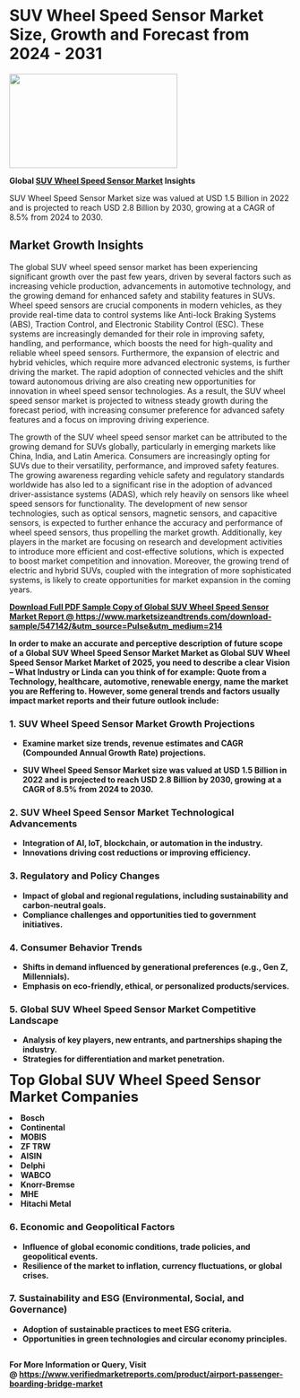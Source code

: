 <H1>SUV Wheel Speed Sensor Market Size, Growth and Forecast from 2024 - 2031</H1><img class="aligncenter size-medium wp-image-584254" src="https://thirdeyenews.in/wp-content/uploads/2024/09/Global-Market-Research-300x168.jpeg" alt="" width="300" height="168" /><p><strong>Global&nbsp;<a href="https://www.marketsizeandtrends.com/download-sample/547142/&amp;utm_source=Pulse&amp;utm_medium=214">SUV Wheel Speed Sensor Market</a> Insights</strong></p><p>SUV Wheel Speed Sensor Market size was valued at USD 1.5 Billion in 2022 and is projected to reach USD 2.8 Billion by 2030, growing at a CAGR of 8.5% from 2024 to 2030.</p><p><h2>Market Growth Insights</h2> <p>The global SUV wheel speed sensor market has been experiencing significant growth over the past few years, driven by several factors such as increasing vehicle production, advancements in automotive technology, and the growing demand for enhanced safety and stability features in SUVs. Wheel speed sensors are crucial components in modern vehicles, as they provide real-time data to control systems like Anti-lock Braking Systems (ABS), Traction Control, and Electronic Stability Control (ESC). These systems are increasingly demanded for their role in improving safety, handling, and performance, which boosts the need for high-quality and reliable wheel speed sensors. Furthermore, the expansion of electric and hybrid vehicles, which require more advanced electronic systems, is further driving the market. The rapid adoption of connected vehicles and the shift toward autonomous driving are also creating new opportunities for innovation in wheel speed sensor technologies. As a result, the SUV wheel speed sensor market is projected to witness steady growth during the forecast period, with increasing consumer preference for advanced safety features and a focus on improving driving experience.</p> <p><strong><a href="#"></a></strong></p> <p>The growth of the SUV wheel speed sensor market can be attributed to the growing demand for SUVs globally, particularly in emerging markets like China, India, and Latin America. Consumers are increasingly opting for SUVs due to their versatility, performance, and improved safety features. The growing awareness regarding vehicle safety and regulatory standards worldwide has also led to a significant rise in the adoption of advanced driver-assistance systems (ADAS), which rely heavily on sensors like wheel speed sensors for functionality. The development of new sensor technologies, such as optical sensors, magnetic sensors, and capacitive sensors, is expected to further enhance the accuracy and performance of wheel speed sensors, thus propelling the market growth. Additionally, key players in the market are focusing on research and development activities to introduce more efficient and cost-effective solutions, which is expected to boost market competition and innovation. Moreover, the growing trend of electric and hybrid SUVs, coupled with the integration of more sophisticated systems, is likely to create opportunities for market expansion in the coming years. <p><strong><a href="#"></p><p><span class=""><strong>Download Full PDF Sample Copy of Global SUV Wheel Speed Sensor Market Report</strong> @ <a href="https://www.marketsizeandtrends.com/download-sample/547142/&amp;utm_source=Pulse&amp;utm_medium=214" target="_blank">https://www.marketsizeandtrends.com/download-sample/547142/&amp;utm_source=Pulse&amp;utm_medium=214</a></span></p><p>In order to make an accurate and perceptive description of future scope of a Global&nbsp;SUV Wheel Speed Sensor Market Market as Global&nbsp;SUV Wheel Speed Sensor Market Market of 2025, you need to describe a clear Vision &ndash; What Industry or Linda can you think of for example: Quote from a Technology, healthcare, automotive, renewable energy, name the market you are Reffering to. However, some general trends and factors usually impact market reports and their future outlook include:</p><h3>1.&nbsp;<strong>SUV Wheel Speed Sensor Market Growth Projections</strong></h3><ul><li>Examine market size trends, revenue estimates and CAGR (Compounded Annual Growth Rate) projections.</li><li><p>SUV Wheel Speed Sensor Market size was valued at USD 1.5 Billion in 2022 and is projected to reach USD 2.8 Billion by 2030, growing at a CAGR of 8.5% from 2024 to 2030.</p></li></ul><h3>2.&nbsp;<strong>SUV Wheel Speed Sensor Market Technological Advancements</strong></h3><ul><li>Integration of AI, IoT, blockchain, or automation in the industry.</li><li>Innovations driving cost reductions or improving efficiency.</li></ul><h3>3.&nbsp;<strong>Regulatory and Policy Changes</strong></h3><ul><li>Impact of global and regional regulations, including sustainability and carbon-neutral goals.</li><li>Compliance challenges and opportunities tied to government initiatives.</li></ul><h3>4.&nbsp;<strong>Consumer Behavior Trends</strong></h3><ul><li>Shifts in demand influenced by generational preferences (e.g., Gen Z, Millennials).</li><li>Emphasis on eco-friendly, ethical, or personalized products/services.</li></ul><h3>5.&nbsp;<strong>Global SUV Wheel Speed Sensor Market Competitive Landscape</strong></h3><ul><li>Analysis of key players, new entrants, and partnerships shaping the industry.</li><li>Strategies for differentiation and market penetration.</li></ul><p data-pm-slice="1 1 []"><span style="color: inherit; font-family: inherit; font-size: 25px;">Top Global SUV Wheel Speed Sensor Market Companies</span></p><div class="" data-test-id=""><p><li>Bosch</li><li> Continental</li><li> MOBIS</li><li> ZF TRW</li><li> AISIN</li><li> Delphi</li><li> WABCO</li><li> Knorr-Bremse</li><li> MHE</li><li> Hitachi Metal</li></p></div><h3>6.&nbsp;<strong>Economic and Geopolitical Factors</strong></h3><ul><li>Influence of global economic conditions, trade policies, and geopolitical events.</li><li>Resilience of the market to inflation, currency fluctuations, or global crises.</li></ul><h3>7.&nbsp;<strong>Sustainability and ESG (Environmental, Social, and Governance)</strong></h3><ul><li>Adoption of sustainable practices to meet ESG criteria.</li><li>Opportunities in green technologies and circular economy principles.</li></ul><h2><strong style="font-size: 14px;">For More Information or Query, Visit @&nbsp;</strong><a style="background-color: #ffffff; font-size: 14px;" href="https://www.marketsizeandtrends.com/report/suv-wheel-speed-sensor-market/" target="_blank">https://www.verifiedmarketreports.com/product/airport-passenger-boarding-bridge-market</a></h2>
